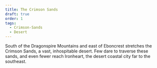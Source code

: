 ```yaml
---
title: The Crimson Sands
draft: true
order: 1
tags:
  - Crimson-Sands
  - Desert
---
```


South of the Dragonspire Mountains and east of Eboncrest stretches the Crimson Sands, a vast, inhospitable desert. Few dare to traverse these sands, and even fewer reach Ironheart, the desert coastal city far to the southeast.
